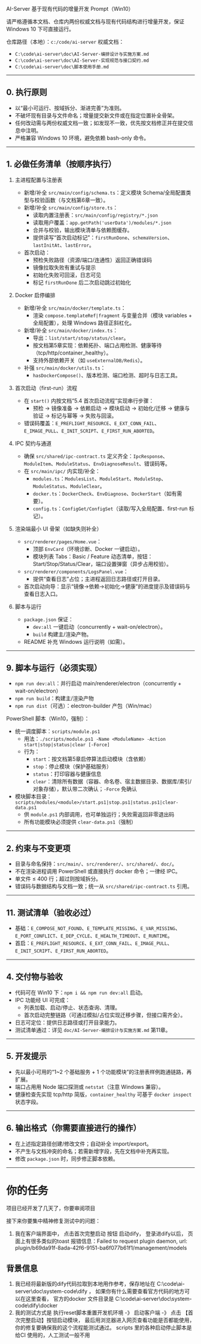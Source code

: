 AI-Server 基于现有代码的增量开发 Prompt（Win10）

请严格遵循本文档、仓库内两份权威文档与现有代码结构进行增量开发，保证 Windows 10 下可直接运行。

仓库路径（本地）：`c:/code/ai-server`
权威文档：
- `C:\code\ai-server\doc\AI-Server-编排设计与实施方案.md`
- `C:\code\ai-server\doc\AI-Server-实现规范与接口契约.md`
- `C:\code\ai-server\doc\脚本使用手册.md`
---

## 0. 执行原则
- 以“最小可运行、按域拆分、渐进完善”为准则。
- 不破坏现有目录与文件命名；增量提交新文件或在指定位置补全骨架。
- 任何改动需与两份权威文档一致；如发现不一致，优先按文档修正并在提交信息中注明。
- 严格兼容 Windows 10 环境，避免依赖 bash-only 命令。

---

## 1. 必做任务清单（按顺序执行）
1) 主进程配置与注册表
    - 新增/补全 `src/main/config/schema.ts`：定义模块 Schema/全局配置类型与校验函数（与文档第6章一致）。
    - 新增/补全 `src/main/config/store.ts`：
        - 读取内置注册表：`src/main/config/registry/*.json`
        - 读取用户覆盖：`app.getPath('userData')/modules/*.json`
        - 合并与校验，输出模块清单与依赖图缓存。
        - 提供读写“首次启动标记”：`firstRunDone`、`schemaVersion`、`lastInitAt`、`lastError`。
    - 首次启动：
        - 预检失败路径（资源/端口/连通性）返回正确错误码
        - 镜像拉取失败有重试与提示
        - 初始化失败可回滚，日志可见
        - 标记 `firstRunDone` 后二次启动跳过初始化

2) Docker 启停编排
    - 新增/补全 `src/main/docker/template.ts`：
        - 渲染 `compose.templateRef|fragment` 与变量合并（模块 variables + 全局配置），处理 Windows 路径正斜杠化。
    - 新增/补全 `src/main/docker/index.ts`：
        - 导出：`list/start/stop/status/clear`。
        - 按文档第5章实现：依赖拓扑、端口占用检测、健康等待（tcp/http/container_healthy）。
        - 支持外部依赖开关（如 `useExternalDB/Redis`）。
    - 补强 `src/main/docker/utils.ts`：
        - `hasDockerCompose()`、版本检测、端口检测、超时与日志工具。

3) 首次启动（first-run）流程
    - 在 `start()` 内按文档“5.4 首次启动流程”实现串行步骤：
        - 预检 → 镜像准备 → 依赖启动 → 模块启动 → 初始化/迁移 → 健康与验证 → 标记与幂等 → 失败与回滚。
    - 错误码覆盖：`E_PREFLIGHT_RESOURCE`、`E_EXT_CONN_FAIL`、`E_IMAGE_PULL`、`E_INIT_SCRIPT`、`E_FIRST_RUN_ABORTED`。

4) IPC 契约与通道
    - 确保 `src/shared/ipc-contract.ts` 定义齐全：`IpcResponse`、`ModuleItem`、`ModuleStatus`、`EnvDiagnoseResult`、错误码等。
    - 在 `src/main/ipc/` 内实现/补全：
        - `modules.ts`：`ModulesList`、`ModuleStart`、`ModuleStop`、`ModuleStatus`、`ModuleClear`。
        - `docker.ts`：`DockerCheck`、`EnvDiagnose`、`DockerStart`（如有需要）。
        - `config.ts`：`ConfigGet/ConfigSet`（读取/写入全局配置、first-run 标记）。

5) 渲染端最小 UI 骨架（如缺失则补全）
    - `src/renderer/pages/Home.vue`：
        - 顶部 `EnvCard`（环境诊断、Docker 一键启动）。
        - 模块列表 Tabs：Basic / Feature 动态清单，按钮：Start/Stop/Status/Clear，端口设置弹窗（异步占用校验）。
    - `src/renderer/components/LogsPanel.vue`：
        - 提供“查看日志”占位；主进程返回日志路径或打开目录。
    - 首次启动向导：显示“镜像→依赖→初始化→健康”的进度提示及错误码与查看日志入口。

6) 脚本与运行
    - `package.json` 保证：
        - `dev:all` 一键启动（concurrently + wait-on/electron）。
        - `build` 构建主/渲染产物。
    - README 补充 Windows 运行说明（如需）。

---

## 9. 脚本与运行（必须实现）
- `npm run dev:all`：并行启动 main/renderer/electron（concurrently + wait-on/electron）
- `npm run build`：构建主/渲染产物
- `npm run dist`（可选）：electron-builder 产包（Win/mac）

PowerShell 脚本（Win10，强制）：

- 统一调度脚本：`scripts/module.ps1`
    - 用法：`./scripts/module.ps1 -Name <ModuleName> -Action start|stop|status|clear [-Force]`
    - 行为：
        - `start`：按文档第5章启停算法启动模块（含依赖）
        - `stop`：停止模块（保护基础服务）
        - `status`：打印容器与健康信息
        - `clear`：清除所有数据（容器、命名卷、宿主数据目录、数据库/索引/对象存储），默认带二次确认；`-Force` 免确认
- 模块脚本目录：`scripts/modules/<module>/start.ps1|stop.ps1|status.ps1|clear-data.ps1`
    - 供 `module.ps1` 内部调用，也可单独运行；失败需返回非零退出码
    - 所有功能模块必须提供 `clear-data.ps1`（强制）

---

## 2. 约束与不变更项
- 目录与命名保持：`src/main/`、`src/renderer/`、`src/shared/`、`doc/`。
- 不在渲染进程调用 PowerShell 或直接执行 docker 命令；一律经 IPC。
- 单文件 ≤ 400 行；超过则按域拆分。
- 错误码与数据结构与文档一致；统一从 `src/shared/ipc-contract.ts` 引用。

---

## 11. 测试清单（验收必过）
- 基础：`E_COMPOSE_NOT_FOUND`、`E_TEMPLATE_MISSING`、`E_VAR_MISSING`、`E_PORT_CONFLICT`、`E_DEP_CYCLE`、`E_HEALTH_TIMEOUT`、`E_RUNTIME`。
- 首启：`E_PREFLIGHT_RESOURCE`、`E_EXT_CONN_FAIL`、`E_IMAGE_PULL`、`E_INIT_SCRIPT`、`E_FIRST_RUN_ABORTED`。

---

## 4. 交付物与验收
- 代码可在 Win10 下：`npm i && npm run dev:all` 启动。
- IPC 功能经 UI 可完成：
    - 列表加载、启动/停止、状态查询、清理。
    - 首次启动完整链路（可通过模拟/占位实现迁移步骤，但接口需齐全）。
- 日志可定位：提供日志路径或打开目录能力。
- 测试清单通过：详见 `doc/AI-Server-编排设计与实施方案.md` 第11章。

---

## 5. 开发提示
- 先以最小可用的“1~2 个基础服务 + 1 个功能模块”的注册表样例跑通链路，再扩展。
- 端口占用用 Node 端口探测或 `netstat`（注意 Windows 兼容）。
- 健康检查先实现 tcp/http 简版，`container_healthy` 可基于 `docker inspect` 状态字段。

---

## 6. 输出格式（你需要直接进行的操作）
- 在上述指定路径创建/修改文件；自动补全 import/export。
- 不产生与文档冲突的命名；若需新增字段，先在文档中补充再实现。
- 修改 `package.json` 时，同步修正脚本依赖。


---


# 你的任务

项目已经开发了几天了，你要审阅项目

接下来你要集中精神修复测试中的问题：
1. 我在客户端界面中， 点击首次完整启动 按钮 启动dify， 登录进dify以后， 页面上有很多类似的toast 报错信息：Failed to request plugin daemon, url: plugin/b69da91f-8ada-42f6-9151-ba6f077b61f1/management/models

## 背景信息
1. 我已经将最新版的dify代码拉取到本地用作参考，保存地址在  C:\code\ai-server\doc\system-code\dify ， 如果你有什么需要查看官方代码的地方可以在这里查看， 官方的docker 文件目录是 C:\code\ai-server\doc\system-code\dify\docker 
2. 我的测试方式是 执行reset脚本重置开发机环境  -》 启动客户端 -》 点击 【首次完整启动】按钮启动模块， 最后用浏览器进入网页查看功能是否都能使用，  你的修复要确保我的这个流程能测试通过。 scripts 里的各种启动停止脚本是给CI 使用的，人工测试一般不用